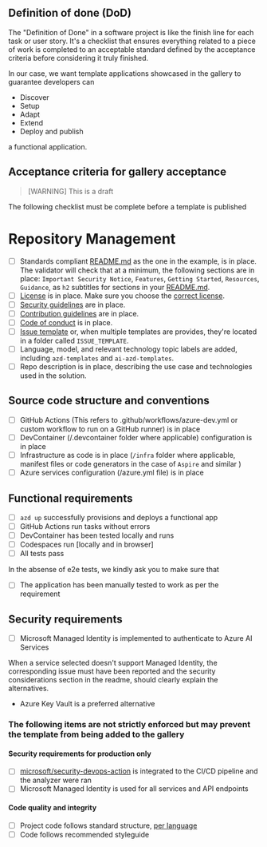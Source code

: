 ## Definition of done (DoD)

The "Definition of Done" in a software project is like the finish line for each task or user story. It's a checklist that ensures everything related to a piece of work is completed to an acceptable standard defined by the acceptance criteria before considering it truly finished.

In our case, we want template applications showcased in the gallery to guarantee developers can 

- Discover
- Setup
- Adapt
- Extend
- Deploy and publish

a functional application.

## Acceptance criteria for gallery acceptance

> [WARNING]
> This is a draft

The following checklist must be complete before a template is published

# Repository Management

- [ ] Standards compliant [README.md](../../README.md) as the one in the example, is in place. The validator will check that at a minimum, the following sections are in place: `Important Security Notice`, `Features`, `Getting Started`, `Resources`, `Guidance`, as `h2` subtitles for sections in your [README.md](../../README.md).
- [ ] [License](../../LICENSE.md) is in place. Make sure you choose the [correct license](https://www.microsoft.com/en-us/legal/intellectualproperty/open-source).
- [ ] [Security guidelines](../../SECURITY.md) are in place.
- [ ] [Contribution guidelines](../../CONTRIBUTING.md) are in place.
- [ ] [Code of conduct](.github/CODE_OF_CONDUCT.md) is in place.
- [ ] [Issue template](.github/ISSUE_TEMPLATE.md) or, when multiple templates are provides, they're located in a folder called `ISSUE_TEMPLATE`.
- [ ] Language, model, and relevant technology topic labels are added, including `azd-templates` and `ai-azd-templates`.
- [ ] Repo description is in place, describing the use case and technologies used in the solution.

## Source code structure and conventions

- [ ] GitHub Actions (This refers to .github/workflows/azure-dev.yml or custom workflow to run on a GitHub runner) is in place
- [ ] DevContainer (/.devcontainer folder where applicable) configuration is in place
- [ ] Infrastructure as code is in place (`/infra` folder where applicable, manifest files or code generators in the case of `Aspire` and similar )
- [ ] Azure services configuration (/azure.yml file) is in place

## Functional requirements

- [ ] `azd up` successfully provisions and deploys a functional app
- [ ] GitHub Actions run tasks without errors
- [ ] DevContainer has been tested locally and runs
- [ ] Codespaces run [locally and in browser]
- [ ] All tests pass

In the absense of e2e tests, we kindly ask you to make sure that

- [ ] The application has been manually tested to work as per the requirement

## Security requirements

- [ ] Microsoft Managed Identity is implemented to authenticate to Azure AI Services

When a service selected doesn't support Managed Identity, the corresponding issue must have been reported and the security considerations section in the readme, should clearly explain the alternatives.

- Azure Key Vault is a preferred alternative

### The following items are not strictly enforced but may prevent the template from being added to the gallery

#### Security requirements for production only 

- [ ] [microsoft/security-devops-action](https://github.com/microsoft/security-devops-action) is integrated to the CI/CD pipeline and the analyzer were ran
- [ ] Microsoft Managed Identity is used for all services and API endpoints

#### Code quality and integrity

- [ ] Project code follows standard structure, [per language](../structure-samples/structure-samples.md)
- [ ] Code follows recommended styleguide
